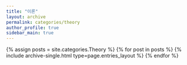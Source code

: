 ```yaml
---
title: "이론"
layout: archive
permalink: categories/theory
author_profile: true
sidebar_main: true
---
```



{% assign posts = site.categories.Theory %}
{% for post in posts %} {% include archive-single.html type=page.entries_layout %} {% endfor %}